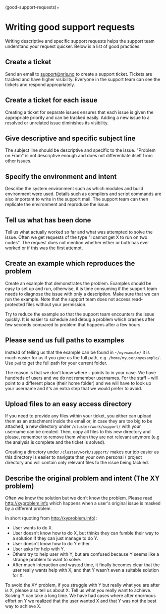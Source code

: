 (good-support-requests)=

# Writing good support requests

Writing descriptive and specific support requests helps the support team
understand your request quicker. Below is a list of good practices.


## Create a ticket

Send an email to [support@nris.no](mailto:support@nris.no) to create a support ticket. Tickets
are tracked and have higher visibility. Everyone in the support team can see
the tickets and respond appropriately.


## Create a ticket for each issue

Creating a ticket for separate issues ensures that each issue is given the
appropriate priority and can be tracked easily. Adding a new issue to a
resolved or unrelated issue diminishes its visibility.


## Give descriptive and specific subject line

The subject line should be descriptive and specific to the issue. "Problem on
Fram" is not descriptive enough and does not differentiate itself from other
issues.


## Specify the environment and intent

Describe the system environment such as which modules and build environment
were used. Details such as compilers and script commands are also important to
write in the support mail. The support team can then replicate the environment
and reproduce the issue.


## Tell us what has been done

Tell us what actually worked so far and what was attempted to solve the issue.
Often we get requests of the type "I cannot get X to run on two nodes". The
request does not mention whether either or both has ever worked or if this was
the first attempt.


## Create an example which reproduces the problem

Create an example that demonstrates the problem. Examples should be easy to set
up and run, otherwise, it is time consuming if the support team needs to
diagnose the issue with only a description. Make sure that we can run the
example. Note that the support team does not access read-protected files
without your permission.

Try to reduce the example so that the support team encounters the issue
quickly. It is easier to schedule and debug a problem which crashes after few
seconds compared to problem that happens after a few hours.


## Please send us full paths to examples

Instead of telling us that the example can be found in `~/myexample/` it is
much easier for us if you give us the full path, e.g.
`/home/myuser/myexample/`.
Use `pwd` to get the full path for your current folder.

The reason is that we don't know where `~` points to in your case. We have
hundreds of users and we do not remember usernames. For the staff `~` will
point to a different place (their home folder) and we will have to look up your
username and it's an extra step that we would prefer to avoid.

## Upload files to an easy access directory

If you need to provide any files within your ticket, you either can upload them as an attachment inside the email or, in case they are too big to be attached, a new directory under `/cluster/work/support/` with your username can be created. 
Then, copy all files to this new directory and please, remember to remove them when they are not relevant anymore (e.g the analysis is complete and the ticket is solved). 

Creating a directory under `/cluster/work/support/` makes our job easier as this directory is easier to navigate than your own personal / project directory and will contain only relevant files to the issue being tackled.


## Describe the original problem and intent (The XY problem)

Often we know the solution but we don't know the problem. Please read
<http://xyproblem.info> which happens when a user's original issue is masked
by a different problem.

In short (quoting from <http://xyproblem.info>):

-   User wants to do X.
-   User doesn't know how to do X, but thinks they can fumble their way
    to a solution if they can just manage to do Y.
-   User doesn't know how to do Y either.
-   User asks for help with Y.
-   Others try to help user with Y, but are confused because Y seems
    like a strange problem to want to solve.
-   After much interaction and wasted time, it finally becomes clear
    that the user really wants help with X, and that Y wasn't even a
    suitable solution for X.

To avoid the XY problem, if you struggle with Y but really what you are
after is X, please also tell us about X. Tell us what you really want to
achieve. Solving Y can take a long time. We have had cases where after
enormous effort on Y we realized that the user wanted X and that Y was
not the best way to achieve X.
